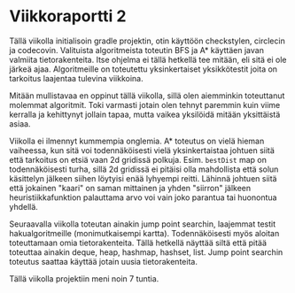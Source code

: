 # Viikkoraportti 2

Tällä viikolla initialisoin gradle projektin, otin käyttöön checkstylen, circlecin ja codecovin. Valituista algoritmeista toteutin BFS ja A* käyttäen javan valmiita tietorakenteita. Itse ohjelma ei tällä hetkellä tee mitään, eli sitä ei ole järkeä ajaa. Algoritmeille on toteutettu yksinkertaiset yksikkötestit joita on tarkoitus laajentaa tulevina viikkoina.

Mitään mullistavaa en oppinut tällä viikolla, sillä olen aiemminkin toteuttanut molemmat algoritmit. Toki varmasti jotain olen tehnyt paremmin kuin viime kerralla ja kehittynyt jollain tapaa, mutta vaikea yksilöidä mitään yksittäistä asiaa.

Viikolla ei ilmennyt kummempia onglemia. A* toteutus on vielä hieman vaiheessa, kun sitä voi todennäköisesti vielä yksinkertaistaa johtuen siitä että tarkoitus on etsiä vaan 2d gridissä polkuja. Esim. `bestDist` map on todennäköisesti turha, sillä 2d gridissä ei pitäisi olla mahdollista että solun käsittelyn jälkeen siihen löytyisi enää lyhyempi reitti. Lähinnä johtuen siitä että jokainen "kaari" on saman mittainen ja yhden "siirron" jälkeen heuristiikkafunktion palauttama arvo voi vain joko parantua tai huonontua yhdellä.

Seuraavalla viikolla toteutan ainakin jump point searchin, laajemmat testit hakualgoritmeille (monimutkaisempi kartta). Todennäköisesti myös aloitan toteuttamaan omia tietorakenteita. Tällä hetkellä näyttää siltä että pitää toteuttaa ainakin deque, heap, hashmap, hashset, list. Jump point searchin toteutus saattaa käyttää jotain uusia tietorakenteita.

Tällä viikolla projektiin meni noin 7 tuntia.
